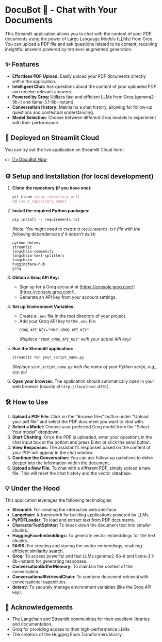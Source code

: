 # DocuBot 📄 - Chat with Your Documents

This Streamlit application allows you to chat with the content of your PDF documents using the power of Large Language Models (LLMs) from Groq. You can upload a PDF file and ask questions related to its content, receiving insightful answers powered by retrieval-augmented generation.

## ✨ Features

* **Effortless PDF Upload:** Easily upload your PDF documents directly within the application.
* **Intelligent Chat:** Ask questions about the content of your uploaded PDF and receive relevant answers.
* **Powered by Groq:** Utilizes fast and efficient LLMs from Groq (gemma2-9b-it and llama-3.1-8b-instant).
* **Conversation History:** Maintains a chat history, allowing for follow-up questions and contextual understanding.
* **Model Selection:** Choose between different Groq models to experiment with their performance.

## 🚀 Deployed on Streamlit Cloud

You can try out the live application on Streamlit Cloud here:

👉 [Try DocuBot Now](https://your-streamlit-app-url.streamlit.app)


## ⚙️ Setup and Installation (for local development)

1.  **Clone the repository (if you have one):**
    ```bash
    git clone [your_repository_url]
    cd [your_repository_name]
    ```

2.  **Install the required Python packages:**
    ```bash
    pip install -r requirements.txt
    ```
    *(Note: You might need to create a `requirements.txt` file with the following dependencies if it doesn't exist)*
    ```
    python-dotenv
    streamlit
    langchain-community
    langchain-text-splitters
    langchain
    huggingface-hub
    groq
    ```

3.  **Obtain a Groq API Key:**
    * Sign up for a Groq account at [https://console.groq.com/](https://console.groq.com/).
    * Generate an API key from your account settings.

4.  **Set up Environment Variables:**
    * Create a `.env` file in the root directory of your project.
    * Add your Groq API key to the `.env` file:
        ```
        GROQ_API_KEY="YOUR_GROQ_API_KEY"
        ```
        *(Replace `"YOUR_GROQ_API_KEY"` with your actual API key)*

5.  **Run the Streamlit application:**
    ```bash
    streamlit run your_script_name.py
    ```
    *(Replace `your_script_name.py` with the name of your Python script, e.g., `app.py`)*

6.  **Open your browser:** The application should automatically open in your web browser (usually at `http://localhost:8501`).

## 🛠️ How to Use

1.  **Upload a PDF File:** Click on the "Browse files" button under "Upload your pdf file" and select the PDF document you want to chat with.
2.  **Select a Model:** Choose your preferred Groq model from the "Select Your model" dropdown.
3.  **Start Chatting:** Once the PDF is uploaded, enter your questions in the chat input box at the bottom and press Enter or click the send button.
4.  **View Responses:** The assistant's responses based on the content of your PDF will appear in the chat window.
5.  **Continue the Conversation:** You can ask follow-up questions to delve deeper into the information within the document.
6.  **Upload a New File:** To chat with a different PDF, simply upload a new file. This will reset the chat history and the vector database.

## 💡 Under the Hood

This application leverages the following technologies:

* **Streamlit:** For creating the interactive web interface.
* **Langchain:** A framework for building applications powered by LLMs.
* **PyPDFLoader:** To load and extract text from PDF documents.
* **CharacterTextSplitter:** To break down the document text into smaller chunks.
* **HuggingFaceEmbeddings:** To generate vector embeddings for the text chunks.
* **FAISS:** For creating and storing the vector embeddings, enabling efficient similarity search.
* **Groq:** To access powerful and fast LLMs (gemma2-9b-it and llama-3.1-8b-instant) for generating responses.
* **ConversationBufferMemory:** To maintain the context of the conversation.
* **ConversationalRetrievalChain:** To combine document retrieval with conversational capabilities.
* **dotenv:** To securely manage environment variables (like the Groq API key).

## 🙏 Acknowledgements

* The Langchain and Streamlit communities for their excellent libraries and documentation.
* Groq for providing access to their high-performance LLMs.
* The creators of the Hugging Face Transformers library.
